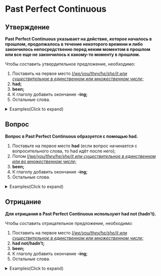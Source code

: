 # Past Perfect Continuous

## Утверждение

**Past Perfect Continuous указывает на действие, которое началось в прошлом, продолжалось в течение некоторого времени и либо закончилось непосредственно перед неким моментом в прошлом или все еще не закончилось к какому-то моменту в прошлом.**

Чтобы составить утвердительное предложение, необходимо:

1. Поставить на первое место <u>*I/we/you/they/he/she/it или существительное в единственном или множественном числе;*</u>
2. **had;**
3. **been;**
4. К глаголу добавить окончание **-ing;**
5. Остальные слова.


<details>
<summary>Examples(Click to expand)</summary>

They had been dancing all night.
Они танцевали всю ночь.

She had been working all night.
Она работала всю ночь.

She had been telling the truth.
Она говорила правду.

He had been walking some time.
Он гулял какое-то время.

He had been chasing a fantasy.
Он гонялся за фантазией.

She had been preparing this speech.
Она готовила эту речь.

She had been expecting the explosion.
Она ожидала взрыва.

He'd been expecting this day.
Он ожидал этого дня.

He had been telling the truth.
Он говорил правду.

We'd been walking all day.
Мы гуляли весь день.

</details>


## Вопрос

**Вопрос в Past Perfect Continuous образуется с помощью had.**

1. Поставьте на первое место **had** (если вопрос начинается с вопросительного слова, то had идёт после него);
2. Потом <u>*I/we/you/they/he/she/it или существительное в единственном или во множественном числе;*</u>
3. **been;**
4. К глаголу добавить окончание **-ing;**
5. Остальные слова.


<details>
<summary>Examples(Click to expand)</summary>

Had I been dreaming?
Я мечтал?

Had I been shouting?
Я кричал?

Had you been arguing?
Вы спорили?

Had she been lying?
Она обманывала?

Had I been drinking?
Я пил?

Had she been listening?
Она слушала?

Had he been sleeping?
Он спал?

Had she been crying?
Она плакала?

Had he been listening?
Он слушал?

Had he been cheating?
Он обманывал?

Had he been watching?
Он смотрел?

Had he been crying?
Он плакал?

Had I been screaming?
Я кричала?

Had he been practicing?
Он практиковался?

What had they been counting on?
На что они рассчитывали?

What had I been thinking of?
О чём я думал?

What had I been worrying about?
О чём я беспокоился?

What had they been talking about?
О чём они говорили?

What had we been talking about?
О чём мы говорили?

How long had he been watching?
Как долго он смотрел?

</details>


## Отрицание

**Для отрицания в Past Perfect Continuous используют had not (hadn’t).**

Чтобы составить отрицательное предложение, необходимо:

1. Поставить на первое место <u>*I/we/you/they/he/she/it или существительное в единственном или множественном числе;*</u>
2. **had not/hadn’t;**
3. **been;**
4. К глаголу добавить окончание **-ing;**
5. Остальные слова.


<details>
<summary>Examples(Click to expand)</summary>

She had not been walking a minute
Она не гуляла ни минуты.

I hadn't been following the conversation.
Я не следил за разговором.

He had not been expecting a kick.
Он не ожидал пинка.

He had not been chasing the kid.
Он не преследовал ребёнка.

Jennifer had not been listening.
Дженнифер не слушала.

Charles had not been attending.
Чарльз не присутствовал.

Dad hadn't been listening.
Папа не слушал.

They had not been playing
Они не играли.

They had not been crying.
Они не плакали.

He had not been running.
Он не бегал.

He hadn't been sleeping.
Он не спал.

She had not been working.
Она не работала.

She hadn't been winning.
Она не побеждала.

I hadn't been listening.
Я не слушал.

He hadn't been joking.
Он не шутил.

She had not been attending.
Она не присутствовала.

We hadn't been waiting
Мы не ждали.

He hadn't been working.
Он не работал.

He hadn't been counting
Он не считал.

He hadn't been listening.
Он не слушал.

</details>

